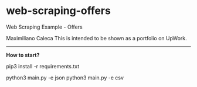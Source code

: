 # web-scraping-offers
Web Scraping Example - Offers

Maximiliano Caleca 
This is intended to be shown as a portfolio on UpWork.

-----------------------------------

**How to start?**

pip3 install -r requirements.txt

python3 main.py -e json
python3 main.py -e csv
